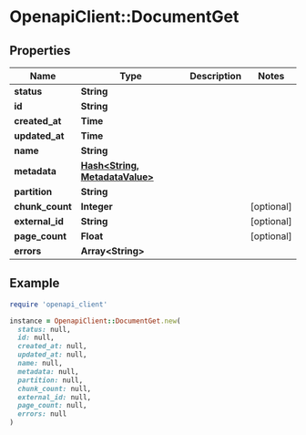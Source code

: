 # OpenapiClient::DocumentGet

## Properties

| Name | Type | Description | Notes |
| ---- | ---- | ----------- | ----- |
| **status** | **String** |  |  |
| **id** | **String** |  |  |
| **created_at** | **Time** |  |  |
| **updated_at** | **Time** |  |  |
| **name** | **String** |  |  |
| **metadata** | [**Hash&lt;String, MetadataValue&gt;**](MetadataValue.md) |  |  |
| **partition** | **String** |  |  |
| **chunk_count** | **Integer** |  | [optional] |
| **external_id** | **String** |  | [optional] |
| **page_count** | **Float** |  | [optional] |
| **errors** | **Array&lt;String&gt;** |  |  |

## Example

```ruby
require 'openapi_client'

instance = OpenapiClient::DocumentGet.new(
  status: null,
  id: null,
  created_at: null,
  updated_at: null,
  name: null,
  metadata: null,
  partition: null,
  chunk_count: null,
  external_id: null,
  page_count: null,
  errors: null
)
```

